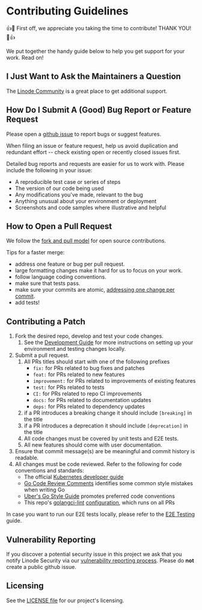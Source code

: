 # Contributing Guidelines

:+1::tada: First off, we appreciate you taking the time to contribute! THANK YOU! :tada::+1:

We put together the handy guide below to help you get support for your work. Read on!  

## I Just Want to Ask the Maintainers a Question

The [Linode Community](https://www.linode.com/community/questions/) is a great place to get additional support.

## How Do I Submit A (Good) Bug Report or Feature Request

Please open a [github issue](https://guides.github.com/features/issues/) to report bugs or suggest features.

When filing an issue or feature request, help us avoid duplication and redundant effort -- check existing open or recently closed issues first.

Detailed bug reports and requests are easier for us to work with. Please include the following in your issue:

* A reproducible test case or series of steps
* The version of our code being used
* Any modifications you've made, relevant to the bug
* Anything unusual about your environment or deployment
* Screenshots and code samples where illustrative and helpful

## How to Open a Pull Request

We follow the [fork and pull model](https://opensource.guide/how-to-contribute/#opening-a-pull-request) for open source contributions.

Tips for a faster merge:
 * address one feature or bug per pull request. 
 * large formatting changes make it hard for us to focus on your work.
 * follow language coding conventions.
 * make sure that tests pass.
 * make sure your commits are atomic, [addressing one change per commit](https://chris.beams.io/posts/git-commit/). 
 * add tests!

## Contributing a Patch

1. Fork the desired repo, develop and test your code changes.
    1. See the [Development Guide](https://linode.github.io/cluster-api-provider-linode/developers/development.html) for more instructions on setting up your environment and testing changes locally.
2. Submit a pull request.
    1. All PRs titles should start with one of the following prefixes
         - `fix:` for PRs related to bug fixes and patches
         - `feat:` for PRs related to new features
         - `improvement:` for PRs related to improvements of existing features
         - `test:` for PRs related to tests
         - `CI:` for PRs related to repo CI improvements
         - `docs:` for PRs related to documentation updates
         - `deps:` for PRs related to dependency updates
   2. if a PR introduces a breaking change it should include `[breaking]` in the title
   3. if a PR introduces a deprecation it should include `[deprecation]` in the title
   4. All code changes must be covered by unit tests and E2E tests.
   5. All new features should come with user documentation.
3. Ensure that commit message(s) are be meaningful and commit history is readable.
4. All changes must be code reviewed. Refer to the following for code conventions and standards:
    - The official [Kubernetes developer guide](https://github.com/kubernetes/community/tree/master/contributors/devel)
    - [Go Code Review Comments](https://go.dev/wiki/CodeReviewComments) identifies some common style mistakes when writing Go
    - [Uber's Go Style Guide](https://github.com/uber-go/guide/blob/master/style.md) promotes preferred code conventions
    - This repo's [golangci-lint](https://golangci-lint.run) [configuration](https://github.com/linode/cluster-api-provider-linode/blob/main/.golangci.yml), which runs on all PRs

In case you want to run our E2E tests locally, please refer to the [E2E Testing](https://linode.github.io/cluster-api-provider-linode/developers/development.html#e2e-testing) guide.

## Vulnerability Reporting

If you discover a potential security issue in this project we ask that you notify Linode Security via our [vulnerability reporting process](https://hackerone.com/linode). Please do **not** create a public github issue.

## Licensing

See the [LICENSE file](https://github.com/linode/cluster-api-provider-linode/blob/main/LICENSE) for our project's licensing.
